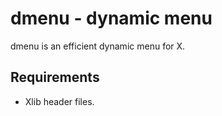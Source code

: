 # dmenu - dynamic menu

dmenu is an efficient dynamic menu for X.

## Requirements

- Xlib header files.
